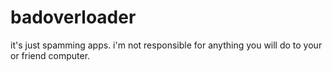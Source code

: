 # badoverloader
it's just spamming apps. i'm not responsible for anything you will do to your or friend computer.
